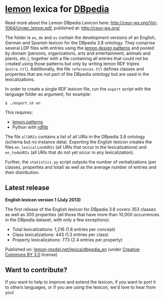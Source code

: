 # <a href="http://lemon-model.net/">lemon</a> lexica for <a href="http://dbpedia.org">DBpedia</a> 

Read more about the Lemon DBpedia Lexicon here: http://ceur-ws.org/Vol-1064/Unger_lemon.pdf‎, published at: http://ceur-ws.org/


The folder is `en`, `de` and `es` contain the development versions of an English, German and Spanish lexicon for the DBpedia 3.8 ontology. 
They comprise several LDP files with entries using the <a href="https://github.com/jmccrae/lemon.patterns">lemon design patterns</a>
and pooled by domain (persons, organizations, arts and entertainment, animals and plants, etc.), 
together with a file containing all entries that could not be created using those patterns 
but only by writing lemon RDF triples (`extra.ttl`). Additionally, the file `references.ttl` defines classes and properties 
that are not part of the DBpedia ontology but are used in the lexicalizations. 

In order to create a single RDF lexicon file, run the `export` script with the language folder as argument, for example:

```
$ ./export.sh en
```

This requires:

* <a href="https://github.com/jmccrae/lemon.patterns">lemon.patterns</a>
* Python with <a href="https://github.com/RDFLib/rdflib">rdflib</a>

The file `allURIs` contains a list of all URIs in the DBpedia 3.8 ontology (schema but no instance data). 
Exporting the English lexicon creates the files `en_lexicalizedURIs` (all URIs that occur in the lexicalizations) 
and `en_todoURIs` (all URIs that do not yet occur in any lexicalization).

Further, the `statistics.py` script outputs the number of verbalizations (per classes, properties and total)
as well as the average number of entries and their distribution. 

## Latest release

**English lexicon version 1 (July 2013)**

The first release of the English lexicon for DBpedia 3.8 covers 353 classes 
as well as 300 properties (all those that have more than 10,000 occurrences in the DBpedia dataset, 
with only a few exceptions).

* Total lexicalizations: 1,216 (1.8 entries per concept)
* Class lexicalizations: 443 (1.3 entries per class)
* Property lexicalizations: 773 (2.4 entries per property)

Published on: <a href="http://lemon-model.net/lexica/dbpedia_en">lemon-model.net/lexica/dbpedia_en</a> 
(under <a href="https://creativecommons.org/licenses/by/3.0/">Creative Commons BY 3.0</a> license)

## Want to contribute?

If you want to help to improve and extend the lexicon, if you want to port it to others languages,
 or if you are using the lexicon, we'd love to hear from you!
